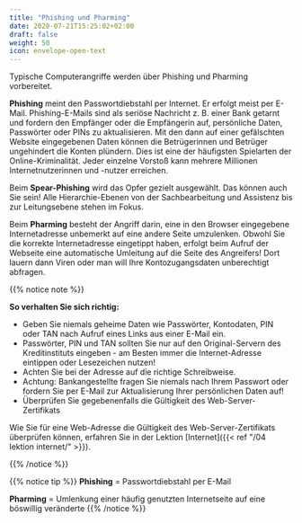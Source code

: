 ```yaml
---
title: "Phishing und Pharming"
date: 2020-07-21T15:25:02+02:00
draft: false
weight: 50
icon: envelope-open-text
---
```


Typische Computerangriffe werden über Phishing und Pharming vorbereitet.

**Phishing** meint den Passwortdiebstahl per Internet. Er erfolgt meist per E-Mail. Phishing-E-Mails sind als seriöse Nachricht z. B. einer Bank getarnt und fordern den Empfänger oder die Empfängerin auf, persönliche Daten, Passwörter oder PINs zu aktualisieren. Mit den dann auf einer gefälschten Website eingegebenen Daten können die Betrügerinnen und Betrüger ungehindert die Konten plündern. Dies ist eine der häufigsten Spielarten der Online-Kriminalität. Jeder einzelne Vorstoß kann mehrere Millionen Internetnutzerinnen und -nutzer erreichen.

Beim **Spear-Phishing** wird das Opfer gezielt ausgewählt. Das können auch Sie sein! Alle Hierarchie-Ebenen von der Sachbearbeitung und Assistenz bis zur Leitungsebene stehen im Fokus.

Beim **Pharming** besteht der Angriff darin, eine in den Browser eingegebene Internetadresse unbemerkt auf eine andere Seite umzulenken. Obwohl Sie die korrekte Internetadresse eingetippt haben, erfolgt beim Aufruf der Webseite eine automatische Umleitung auf die Seite des Angreifers! Dort lauern dann Viren oder man will Ihre Kontozugangsdaten unberechtigt abfragen.

{{% notice note %}}

**So verhalten Sie sich richtig:**

- Geben Sie niemals geheime Daten wie Passwörter, Kontodaten, PIN oder TAN nach Aufruf eines Links aus einer E-Mail ein.
- Passwörter, PIN und TAN sollten Sie nur auf den Original-Servern des Kreditinstituts eingeben - am Besten immer die Internet-Adresse eintippen oder Lesezeichen nutzen!
- Achten Sie bei der Adresse auf die richtige Schreibweise.
- Achtung: Bankangestellte fragen Sie niemals nach Ihrem Passwort oder fordern Sie per E-Mail zur Aktualisierung Ihrer persönlichen Daten auf!
- Überprüfen Sie gegebenenfalls die Gültigkeit des Web-Server-Zertifikats

Wie Sie für eine Web-Adresse die Gültigkeit des Web-Server-Zertifikats überprüfen können, erfahren Sie in der Lektion [Internet]({{< ref "/04 lektion internet/" >}}).

{{% /notice %}}

{{% notice tip %}}
**Phishing** = Passwortdiebstahl per E-Mail

**Pharming** = Umlenkung einer häufig genutzten Internetseite auf eine böswillig veränderte
{{% /notice %}}

